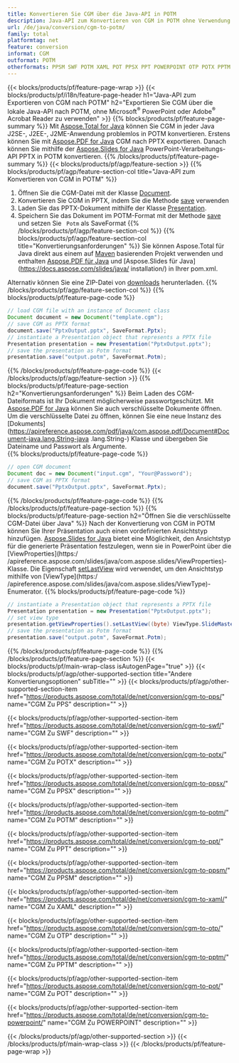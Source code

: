```yaml
---
title: Konvertieren Sie CGM über die Java-API in POTM
description: Java-API zum Konvertieren von CGM in POTM ohne Verwendung von Microsoft Word
url: /de/java/conversion/cgm-to-potm/
family: total
platformtag: net
feature: conversion
informat: CGM
outformat: POTM
otherformats: PPSM SWF POTM XAML POT PPSX PPT POWERPOINT OTP POTX PPTM PPS
---
```

{{< blocks/products/pf/feature-page-wrap >}}
{{< blocks/products/pf/i18n/feature-page-header h1="Java-API zum Exportieren von CGM nach POTM" h2="Exportieren Sie CGM über die lokale Java-API nach POTM, ohne Microsoft<sup>&reg;</sup> PowerPoint oder Adobe<sup>&reg;</sup> Acrobat Reader zu verwenden" >}}
{{% blocks/products/pf/feature-page-summary %}}
Mit [Aspose.Total for Java](https://products.aspose.com/total/java/) können Sie CGM in jeder Java J2SE-, J2EE-, J2ME-Anwendung problemlos in POTM konvertieren. Erstens können Sie mit [Aspose.PDF for Java](https://products.aspose.com/pdf/java/) CGM nach PPTX exportieren. Danach können Sie mithilfe der [Aspose.Slides for Java](https://products.aspose.com/slides/java/) PowerPoint-Verarbeitungs-API PPTX in POTM konvertieren.
{{% /blocks/products/pf/feature-page-summary  %}}
{{< blocks/products/pf/agp/feature-section >}}
{{% blocks/products/pf/agp/feature-section-col title="Java-API zum Konvertieren von CGM in POTM" %}}
1. Öffnen Sie die CGM-Datei mit der Klasse [Document](https://apireference.aspose.com/pdf/java/com.aspose.pdf/Document).
2. Konvertieren Sie CGM in PPTX, indem Sie die Methode [save](https://apireference.aspose.com/pdf/java/com.aspose.pdf/Document#save-java.lang.String-int-) verwenden
3. Laden Sie das PPTX-Dokument mithilfe der Klasse [Presentation](https://apireference.aspose.com/slides/java/com.aspose.slides/Presentation).
4. Speichern Sie das Dokument im POTM-Format mit der Methode [save](https://apireference.aspose.com/slides/java/com.aspose.slides/Presentation#save-java.lang.String-int-) und setzen Sie ` Potm` als SaveFormat
{{% /blocks/products/pf/agp/feature-section-col %}}
{{% blocks/products/pf/agp/feature-section-col title="Konvertierungsanforderungen" %}}
Sie können Aspose.Total für Java direkt aus einem auf [Maven](https://repository.aspose.com/webapp/#/artifacts/browse/tree/General/repo/com/aspose/aspose-total) basierenden Projekt verwenden und enthalten [Aspose.PDF für Java](https://docs.aspose.com/pdf/java/installation/) und [Aspose.Slides für Java](https://docs.aspose.com/slides/java/ installation/) in Ihrer pom.xml.

Alternativ können Sie eine ZIP-Datei von [downloads](https://downloads.aspose.com/total/java) herunterladen.
{{% /blocks/products/pf/agp/feature-section-col %}}
{{% blocks/products/pf/feature-page-code %}}

```java
// load CGM file with an instance of Document class
Document document = new Document("template.cgm");
// save CGM as PPTX format 
document.save("PptxOutput.pptx", SaveFormat.Pptx); 
// instantiate a Presentation object that represents a PPTX file
Presentation presentation = new Presentation("PptxOutput.pptx");
// save the presentation as Potm format
presentation.save("output.potm", SaveFormat.Potm);   
```

{{% /blocks/products/pf/feature-page-code %}}
{{< /blocks/products/pf/agp/feature-section >}}
{{% blocks/products/pf/feature-page-section  h2="Konvertierungsanforderungen" %}}
Beim Laden des CGM-Dateiformats ist Ihr Dokument möglicherweise passwortgeschützt. Mit [Aspose.PDF for Java](https://products.aspose.com/pdf/java/) können Sie auch verschlüsselte Dokumente öffnen. Um die verschlüsselte Datei zu öffnen, können Sie eine neue Instanz des [Dokuments](https://apireference.aspose.com/pdf/java/com.aspose.pdf/Document#Document-java.lang.String-java .lang.String-) Klasse und übergeben Sie Dateiname und Passwort als Argumente.  
{{% blocks/products/pf/feature-page-code %}}

```java
// open CGM document
Document doc = new Document("input.cgm", "Your@Password");
// save CGM as PPTX format 
document.save("PptxOutput.pptx", SaveFormat.Pptx); 

```

{{% /blocks/products/pf/feature-page-code  %}}
{{% /blocks/products/pf/feature-page-section %}}
{{% blocks/products/pf/feature-page-section  h2="Öffnen Sie die verschlüsselte CGM-Datei über Java" %}}
Nach der Konvertierung von CGM in POTM können Sie Ihrer Präsentation auch einen vordefinierten Ansichtstyp hinzufügen. [Aspose.Slides for Java](https://products.aspose.com/slides/java/) bietet eine Möglichkeit, den Ansichtstyp für die generierte Präsentation festzulegen, wenn sie in PowerPoint über die [ViewProperties](https:/ /apireference.aspose.com/slides/java/com.aspose.slides/ViewProperties)-Klasse. Die Eigenschaft [setLastView](https://apireference.aspose.com/slides/java/com.aspose.slides/ViewProperties#setLastView-int-) wird verwendet, um den Ansichtstyp mithilfe von [ViewType](https:/ /apireference.aspose.com/slides/java/com.aspose.slides/ViewType)-Enumerator. 
{{% blocks/products/pf/feature-page-code %}}

```java
// instantiate a Presentation object that represents a PPTX file
Presentation presentation = new Presentation("PptxOutput.pptx");
// set view type
presentation.getViewProperties().setLastView((byte) ViewType.SlideMasterView);
// save the presentation as Potm format
presentation.save("output.potm", SaveFormat.Potm);    
```

{{% /blocks/products/pf/feature-page-code  %}}
{{% /blocks/products/pf/feature-page-section %}}
{{< blocks/products/pf/main-wrap-class isAutogenPage="true" >}}
{{< blocks/products/pf/agp/other-supported-section title="Andere Konvertierungsoptionen" subTitle="" >}}
{{< blocks/products/pf/agp/other-supported-section-item href="https://products.aspose.com/total/de/net/conversion/cgm-to-pps/" name="CGM Zu PPS" description="" >}}

{{< blocks/products/pf/agp/other-supported-section-item href="https://products.aspose.com/total/de/net/conversion/cgm-to-swf/" name="CGM Zu SWF" description="" >}}

{{< blocks/products/pf/agp/other-supported-section-item href="https://products.aspose.com/total/de/net/conversion/cgm-to-potx/" name="CGM Zu POTX" description="" >}}

{{< blocks/products/pf/agp/other-supported-section-item href="https://products.aspose.com/total/de/net/conversion/cgm-to-ppsx/" name="CGM Zu PPSX" description="" >}}

{{< blocks/products/pf/agp/other-supported-section-item href="https://products.aspose.com/total/de/net/conversion/cgm-to-potm/" name="CGM Zu POTM" description="" >}}

{{< blocks/products/pf/agp/other-supported-section-item href="https://products.aspose.com/total/de/net/conversion/cgm-to-ppt/" name="CGM Zu PPT" description="" >}}

{{< blocks/products/pf/agp/other-supported-section-item href="https://products.aspose.com/total/de/net/conversion/cgm-to-ppsm/" name="CGM Zu PPSM" description="" >}}

{{< blocks/products/pf/agp/other-supported-section-item href="https://products.aspose.com/total/de/net/conversion/cgm-to-xaml/" name="CGM Zu XAML" description="" >}}

{{< blocks/products/pf/agp/other-supported-section-item href="https://products.aspose.com/total/de/net/conversion/cgm-to-otp/" name="CGM Zu OTP" description="" >}}

{{< blocks/products/pf/agp/other-supported-section-item href="https://products.aspose.com/total/de/net/conversion/cgm-to-pptm/" name="CGM Zu PPTM" description="" >}}

{{< blocks/products/pf/agp/other-supported-section-item href="https://products.aspose.com/total/de/net/conversion/cgm-to-pot/" name="CGM Zu POT" description="" >}}

{{< blocks/products/pf/agp/other-supported-section-item href="https://products.aspose.com/total/de/net/conversion/cgm-to-powerpoint/" name="CGM Zu POWERPOINT" description="" >}}


{{< /blocks/products/pf/agp/other-supported-section >}}
{{< /blocks/products/pf/main-wrap-class >}}
{{< /blocks/products/pf/feature-page-wrap >}}